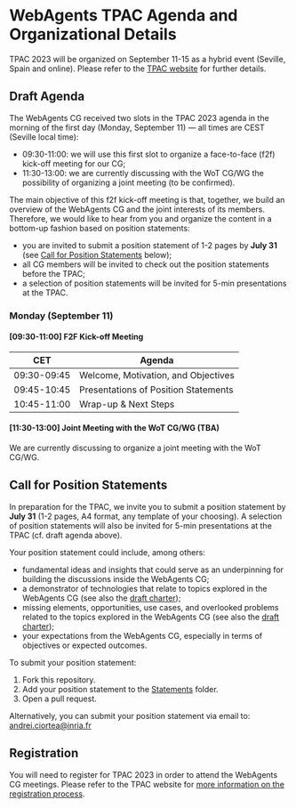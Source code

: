 # WebAgents TPAC Agenda and Organizational Details

TPAC 2023 will be organized on September 11-15 as a hybrid event (Seville, Spain and online). Please 
refer to the [TPAC website](https://www.w3.org/2023/09/TPAC/) for further details. 

## Draft Agenda

The WebAgents CG received two slots in the TPAC 2023 agenda in the morning of the first day (Monday, 
September 11) — all times are CEST (Seville local time):
- 09:30-11:00: we will use this first slot to organize a face-to-face (f2f) kick-off meeting for our CG;
- 11:30-13:00: we are currently discussing with the WoT CG/WG the possibility of organizing a joint 
meeting (to be confirmed).

The main objective of this f2f kick-off meeting is that, together, we build an overview of the 
WebAgents CG and the joint interests of its members. Therefore, we would like to hear from you and 
organize the content in a bottom-up fashion based on position statements:
- you are invited to submit a position statement of 1-2 pages by **July 31** (see 
[Call for Position Statements](#call-for-position-statements) below);
- all CG members will be invited to check out the position statements before the TPAC;
- a selection of position statements will be invited for 5-min presentations at the TPAC.

### Monday (September 11)

#### [09:30-11:00] F2F Kick-off Meeting

| CET         | Agenda                                       |
|-------------|----------------------------------------------|
| 09:30-09:45 | Welcome, Motivation, and Objectives          |
| 09:45-10:45 | Presentations of Position Statements |
| 10:45-11:00 | Wrap-up & Next Steps                         |
 
#### [11:30-13:00] Joint Meeting with the WoT CG/WG (TBA)
We are currently discussing to organize a joint meeting with the WoT CG/WG.

## Call for Position Statements
In preparation for the TPAC, we invite you to submit a position statement by **July 31** (1-2 pages, 
A4 format, any template of your choosing). A selection of position statements will also be invited 
for 5-min presentations at the TPAC (cf. draft agenda above).

Your position statement could include, among others:
- fundamental ideas and insights that could serve as an underpinning for building the discussions 
inside the WebAgents CG;
- a demonstrator of technologies that relate to topics explored in the WebAgents CG  (see also 
the [draft charter](https://htmlpreview.github.io/?https://github.com/w3c-cg/webagents/blob/cg-charter-draft/charters/webagents-cg-2023-draft.html));
- missing elements, opportunities, use cases, and overlooked problems related to the topics explored 
in the WebAgents CG (see also the [draft charter](https://htmlpreview.github.io/?https://github.com/w3c-cg/webagents/blob/cg-charter-draft/charters/webagents-cg-2023-draft.html));
- your expectations from the WebAgents CG, especially in terms of objectives or expected outcomes.

To submit your position statement:
1. Fork this repository.
2. Add your position statement to the [Statements](Statements) folder.
3. Open a pull request.

Alternatively, you can submit your position statement via email to: 
[andrei.ciortea@inria.fr](mailto:andrei.ciortea@inria.fr?subject=WebAgents%20TPAC2023%20Position%20Statement)

## Registration

You will need to register for TPAC 2023 in order to attend the WebAgents CG meetings. Please refer to 
the TPAC website for [more information on the registration process](https://www.w3.org/2023/09/TPAC/registration.html).